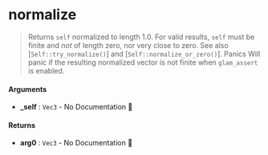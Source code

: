 # normalize

>  Returns `self` normalized to length 1.0.
>  For valid results, `self` must be finite and _not_ of length zero, nor very close to zero.
>  See also [`Self::try_normalize()`] and [`Self::normalize_or_zero()`].
>  Panics
>  Will panic if the resulting normalized vector is not finite when `glam_assert` is enabled.

#### Arguments

- **\_self** : `Vec3` \- No Documentation 🚧

#### Returns

- **arg0** : `Vec3` \- No Documentation 🚧